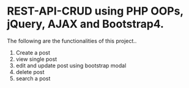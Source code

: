 # REST-API-CRUD using PHP OOPs, jQuery, AJAX and Bootstrap4.

The following are the functionalities of this project..

1. Create a post
2. view single post
3. edit and update post using bootstrap modal
4. delete post
5. search a post

